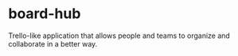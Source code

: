 # board-hub
Trello-like application that allows people and teams to organize and collaborate in a better way.
